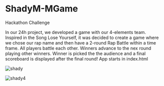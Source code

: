 # ShadyM-MGame
 
Hackathon Challenge

In our 24h project, we developed a game with our 4-elements team.
Inspired in the Song Lose Yourself, it was decided to create a game where we chose our rap name and then have a 2-round Rap Battle within a time frame. All players battle each other. Winners advance to the nex round playing other winners. Winner is picked the the audience and a final scoreboard is displayed after the final round!
App starts in index.html

![shady](https://github.com/cmmarques22/ShadyM-MGame/assets/109068850/32cd036a-22ac-43e4-8e1c-a733ded8085c)

![shady4](https://github.com/cmmarques22/ShadyM-MGame/assets/109068850/400e5ae2-0dc2-4ca2-9a3c-fb8689604cdc)


